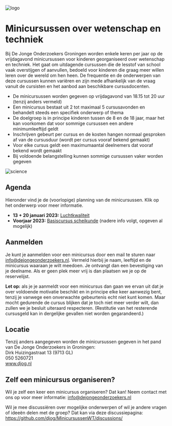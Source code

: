 ![logo](https://cloud.githubusercontent.com/assets/25673660/22806842/50171992-ef24-11e6-89bc-607339c92c05.png)
# Minicursussen over wetenschap en techniek
Bij De Jonge Onderzoekers Groningen worden enkele keren per jaar op de vrijdagavond minicursussen voor kinderen georganiseerd over wetenschap en techniek. Het gaat om uitdagende cursussen die de lesstof van school vaak overstijgen of aanvullen, bedoeld voor kinderen die graag meer willen leren over de wereld om hen heen. De frequentie en de onderwerpen van deze cursussen kunnen variëren en zijn mede afhankelijk van de vraag vanuit de cursisten en het aanbod aan beschikbare cursusdocenten.

- De minicursussen worden gegeven op vrijdagavond van 18.15 tot 20 uur (tenzij anders vermeld)
- Een minicursus bestaat uit 2 tot maximaal 5 cursusavonden en behandelt steeds een specifiek onderwerp of thema
- De doelgroep is in principe kinderen tussen de 8 en de 18 jaar, maar het kan voorkomen dat voor sommige cursussen een andere minimumleeftijd geldt
- Inschrijven gebeurt per cursus en de kosten hangen normaal gesproken af van de cursusduur (wordt per cursus vooraf bekend gemaakt)
- Voor elke cursus geldt een maximumaantal deelnemers dat vooraf bekend wordt gemaakt
- Bij voldoende belangstelling kunnen sommige cursussen vaker worden gegeven

![science](https://cloud.githubusercontent.com/assets/25673660/22808370/d6e8732e-ef2b-11e6-9119-9c2a05962913.png)

## Agenda
Hieronder vind je de (voorlopige) planning van de minicursussen. Klik op het onderwerp voor meer informatie.

- **13 + 20 januari 2023:** [Luchtkwaliteit](/Luchtkwaliteit/README.md)
- **Voorjaar 2023:** [Basiscursus scheikunde](/Scheikunde/readme.md) (nadere info volgt, opgeven al mogelijk)

## Aanmelden
Je kunt je aanmelden voor een minicursus door een mail te sturen naar info@dejongeonderzoekers.nl. Vermeld hierbij je naam, leeftijd en de minicursus waaraan je wilt meedoen. Je ontvangt dan een bevestiging van je deelname. Als er geen plek meer vrij is dan plaatsen we je op de reservelijst.

**Let op:** als je je aanmeldt voor een minicursus dan gaan we ervan uit dat je over voldoende motivatie beschikt en in principe elke keer aanwezig bent, tenzij je vanwege een onverwachte gebeurtenis echt niet kunt komen. Maar mocht gedurende de cursus blijken dat je toch niet meer verder wilt, dan zullen we je besluit uiteraard respecteren. (Restitutie van het resterende cursusgeld kan in dergelijke gevallen niet worden gegarandeerd.)

## Locatie
Tenzij anders aangegeven worden de minicursussen gegeven in het pand van De Jonge Onderzoekers in Groningen:
<br>Dirk Huizingastraat 13 (9713 GL)
<br>050 5260721
<br>www.djog.nl

## Zelf een minicursus organiseren?
Wil je zelf een keer een minicursus organiseren? Dat kan! Neem contact met ons op voor meer informatie: info@dejongeonderzoekers.nl

Wil je mee discussiëren over mogelijke onderwerpen of wil je andere vragen of ideeën delen met de groep? Dat kan via deze discussiepagina: https://github.com/djog/MinicursussenWT/discussions/

